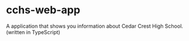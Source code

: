 # cchs-web-app
A application that shows you information about Cedar Crest High School. (written in TypeScript)
